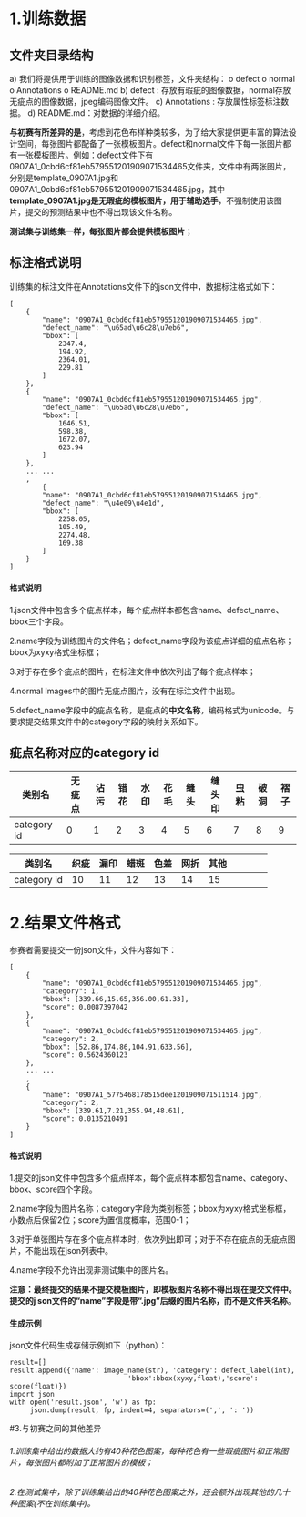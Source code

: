 # 1.训练数据

## 文件夹目录结构

a) 我们将提供用于训练的图像数据和识别标签，文件夹结构：
    o defect
	o normal
	o Annotations
 o README.md
b) defect : 存放有瑕疵的图像数据，normal存放无疵点的图像数据，jpeg编码图像文件。
c) Annotations : 存放属性标签标注数据。
d) README.md：对数据的详细介绍。

**与初赛有所差异的是**，考虑到花色布样种类较多，为了给大家提供更丰富的算法设计空间，每张图片都配备了一张模板图片。defect和normal文件下每一张图片都有一张模板图片。例如：defect文件下有0907A1_0cbd6cf81eb579551201909071534465文件夹，文件中有两张图片，分别是template_0907A1.jpg和0907A1_0cbd6cf81eb579551201909071534465.jpg，其中**template_0907A1.jpg是无瑕疵的模板图片，用于辅助选手**，不强制使用该图片，提交的预测结果中也不得出现该文件名称。

**测试集与训练集一样，每张图片都会提供模板图片**；

## 标注格式说明

训练集的标注文件在Annotations文件下的json文件中，数据标注格式如下：

```
[
    {
        "name": "0907A1_0cbd6cf81eb579551201909071534465.jpg",
        "defect_name": "\u65ad\u6c28\u7eb6",
        "bbox": [
            2347.4,
            194.92,
            2364.01,
            229.81
        ]
    },
    {
        "name": "0907A1_0cbd6cf81eb579551201909071534465.jpg",
        "defect_name": "\u65ad\u6c28\u7eb6",
        "bbox": [
            1646.51,
            598.38,
            1672.07,
            623.94
        ]
    },
    ... ...
    ,
        {
        "name": "0907A1_0cbd6cf81eb579551201909071534465.jpg",
        "defect_name": "\u4e09\u4e1d",
        "bbox": [
            2258.05,
            105.49,
            2274.48,
            169.38
        ]
    }
]
```

#### 格式说明

1.json文件中包含多个疵点样本，每个疵点样本都包含name、defect_name、bbox三个字段。

2.name字段为训练图片的文件名；defect_name字段为该疵点详细的疵点名称；bbox为xyxy格式坐标框；

3.对于存在多个疵点的图片，在标注文件中依次列出了每个疵点样本；

4.normal Images中的图片无疵点图片，没有在标注文件中出现。

5.defect_name字段中的疵点名称，是疵点的**中文名称**，编码格式为unicode。与要求提交结果文件中的category字段的映射关系如下。

## 疵点名称对应的category id

| 类别名      | 无疵点 | 沾污 | 错花 | 水印 | 花毛 | 缝头 | 缝头印 | 虫粘 | 破洞 | 褶子 |
| ----------- | ------ | ---- | ---- | ---- | ---- | ---- | ------ | ---- | ---- | ---- |
| category id | 0      | 1    | 2    | 3    | 4    | 5    | 6      | 7    | 8    | 9    |

| 类别名      | 织疵 | 漏印 | 蜡斑 | 色差 | 网折 | 其他 |      |      |      |      |
| ----------- | ---- | ---- | ---- | ---- | ---- | ---- | ---- | ---- | ---- | ---- |
| category id | 10   | 11   | 12   | 13   | 14   | 15   |      |      |      |      |

# 2.结果文件格式

参赛者需要提交一份json文件，文件内容如下：

```
[
    {
        "name": "0907A1_0cbd6cf81eb579551201909071534465.jpg",
        "category": 1,
        "bbox": [339.66,15.65,356.00,61.33],
        "score": 0.0087397042
    },
    {
        "name": "0907A1_0cbd6cf81eb579551201909071534465.jpg",
        "category": 2,
        "bbox": [52.86,174.86,104.91,633.56],
        "score": 0.5624360123
    },
    ... ...
    ,
    {
        "name": "0907A1_5775468178515dee1201909071511514.jpg",
        "category": 2,
        "bbox": [339.61,7.21,355.94,48.61],
        "score": 0.0135210491
    }
]
```

#### 格式说明

1.提交的json文件中包含多个疵点样本，每个疵点样本都包含name、category、bbox、score四个字段。

2.name字段为图片名称；category字段为类别标签；bbox为xyxy格式坐标框，小数点后保留2位；score为置信度概率，范围0-1；

3.对于单张图片存在多个疵点样本时，依次列出即可；对于不存在疵点的无疵点图片，不能出现在json列表中。

4.name字段不允许出现非测试集中的图片名。

**注意：**最终提交的结果不提交模板图片，即模板图片名称不得出现在提交文件中。提交的j son文件的“name”字段是带“.jpg”后缀的图片名称，而**不是文件夹名称**。

#### 生成示例

json文件代码生成存储示例如下（python）：

```
result=[]
result.append({'name': image_name(str), 'category': defect_label(int),
							 'bbox':bbox(xyxy,float),'score': score(float)})
import json
with open('result.json', 'w') as fp:
     json.dump(result, fp, indent=4, separators=(',', ': '))
```

#3.与初赛之间的其他差异

###### 1.训练集中给出的数据大约有40种花色图案，每种花色有一些瑕疵图片和正常图片，每张图片都附加了正常图片的模板；

###### 2.在测试集中，除了训练集给出的40种花色图案之外，还会额外出现其他的几十种图案(不在训练集中)。

